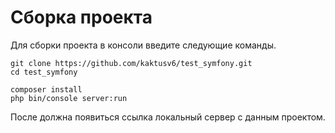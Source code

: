 # Сборка проекта
Для сборки проекта в консоли введите следующие команды.

```
git clone https://github.com/kaktusv6/test_symfony.git
cd test_symfony

composer install
php bin/console server:run
```

После должна появиться ссылка локальный сервер с данным проектом.